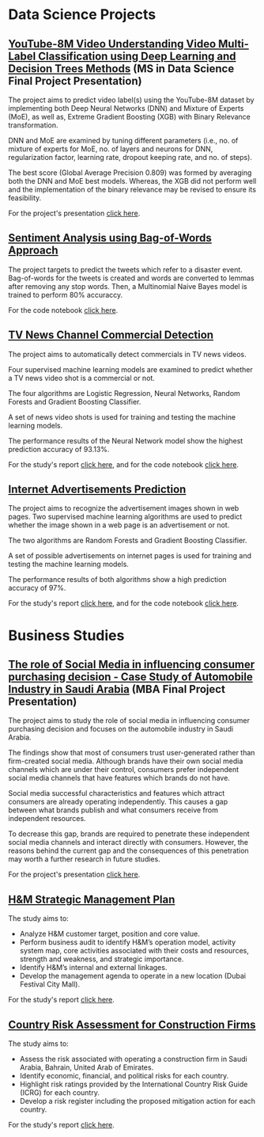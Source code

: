# Data Science Projects
## [YouTube-8M Video Understanding Video Multi-Label Classification using Deep Learning and Decision Trees Methods](https://github.com/ehabmohamed/projects/blob/master/MSDS/Data%20Science%20-%20Final%20Project%20Presentation.pdf) (MS in Data Science Final Project Presentation)
The project aims to predict video label(s) using the YouTube-8M dataset by implementing both Deep Neural Networks (DNN) and Mixture of Experts (MoE), as well as, Extreme Gradient Boosting (XGB) with Binary Relevance transformation.

DNN and MoE are examined by tuning different parameters (i.e., no. of mixture of experts for MoE, no. of layers and neurons for DNN, regularization factor, learning rate, dropout keeping rate, and no. of steps).

The best score (Global Average Precision 0.809) was formed by averaging both the DNN and MoE best models. Whereas, the XGB did not perform well and the implementation of the binary relevance may be revised to ensure its feasibility.

For the project's presentation [click here](https://github.com/ehabmohamed/projects/blob/master/MSDS/Data%20Science%20-%20Final%20Project%20Presentation.pdf).

## [Sentiment Analysis using Bag-of-Words Approach](https://github.com/ehabmohamed/projects/blob/master/SentimentAnalysis/SentimentAnalysis.ipynb)

The project targets to predict the tweets which refer to a disaster event. Bag-of-words for the tweets is created and words are converted to lemmas after removing any stop words. Then, a Multinomial Naive Bayes model is trained to perform 80% accuraccy.

For the code notebook [click here](https://github.com/ehabmohamed/projects/blob/master/SentimentAnalysis/SentimentAnalysis.ipynb).

## [TV News Channel Commercial Detection](https://github.com/ehabmohamed/projects/blob/master/ImageClassifier/ImageClassifier.ipynb)
The project aims to automatically detect commercials in TV news videos.

Four supervised machine learning models are examined to predict whether a TV news video shot is a commercial or not. 

The four algorithms are Logistic Regression, Neural Networks, Random Forests and Gradient Boosting Classifier.

A set of news video shots is used for training and testing the machine learning models.

The performance results of the Neural Network model show the highest prediction accuracy of 93.13%.

For the study's report [click here](https://github.com/ehabmohamed/projects/blob/master/TVCommercialDetector/TVCommercialDetectorReport.pdf), and for the code notebook [click here](https://github.com/ehabmohamed/projects/blob/master/ImageClassifier/ImageClassifier.ipynb).

## [Internet Advertisements Prediction](https://github.com/ehabmohamed/projects/blob/master/InternetAdsPredictor/InternetAdsPredictor.ipynb)
The project aims to recognize the advertisement images shown in web pages. Two supervised machine learning algorithms are used to predict whether the image shown in a web page is an advertisement or not.

The two algorithms are Random Forests and Gradient Boosting Classifier.

A set of possible advertisements on internet pages is used for training and testing the machine learning models.

The performance results of both algorithms show a high prediction accuracy of 97%.

For the study's report [click here](https://github.com/ehabmohamed/projects/blob/master/InternetAdsPredictor/InternetAdsPredictorReport.pdf), and for the code notebook [click here](https://github.com/ehabmohamed/projects/blob/master/InternetAdsPredictor/InternetAdsPredictor.ipynb).

# Business Studies
## [The role of Social Media in influencing consumer purchasing decision - Case Study of Automobile Industry in Saudi Arabia](https://github.com/ehabmohamed/projects/blob/master/MBA/MBA%20-%20Final%20Presentation.pdf) (MBA Final Project Presentation)
The project aims to study the role of social media in influencing consumer purchasing decision and focuses on the automobile industry in Saudi Arabia.

The findings show that most of consumers trust user-generated rather than firm-created social media. Although brands have their own social media channels which are under their control, consumers prefer independent social media channels that have features which brands do not have.

Social media successful characteristics and features which attract consumers are already operating independently. This causes a gap between what brands publish and what consumers receive from independent resources.

To decrease this gap, brands are required to penetrate these independent social media channels and interact directly with consumers. However, the reasons behind the current gap and the consequences of this penetration may worth a further research in future studies.

For the project's presentation [click here](https://github.com/ehabmohamed/projects/blob/master/MBA/MBA%20-%20Final%20Presentation.pdf).

## [H&M Strategic Management Plan](https://github.com/ehabmohamed/projects/blob/master/MBA/H%26M%20Strategic%20Management%20Plan.pdf)
The study aims to:
- Analyze H&M customer target, position and core value. 
- Perform business audit to identify H&M’s operation model, activity system map, core activities associated with their costs and resources, strength and weakness, and strategic importance.
- Identify H&M’s internal and external linkages.
- Develop the management agenda to operate in a new location (Dubai Festival City Mall).

For the study's report [click here](https://github.com/ehabmohamed/projects/blob/master/MBA/H%26M%20Strategic%20Management%20Plan.pdf).

## [Country Risk Assessment for Construction Firms](https://github.com/ehabmohamed/projects/blob/master/MBA/Country%20Risk%20Assessment.pdf)
The study aims to:
- Assess the risk associated with operating a construction firm in Saudi Arabia, Bahrain, United Arab of Emirates. 
- Identify economic, financial, and political risks for each country.
-	Highlight risk ratings provided by the International Country Risk Guide (ICRG) for each country.
-	Develop a risk register including the proposed mitigation action for each country.

For the study's report [click here](https://github.com/ehabmohamed/projects/blob/master/MBA/Country%20Risk%20Assessment.pdf).
